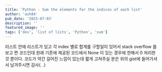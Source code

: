 ```yaml
---
title: 'Python - Sum the elements for the indices of each list'
author: 'ash84'
pub_date: '2015-07-03'
description: ''
featured_image: ''
tags: ['dev', 'list of lists', 'Python', 'sum']
---
```



<script src="https://gist.github.com/AhnSeongHyun/9a80dfde0b95d18625d8.js"></script>

리스트 안에 리스트가 있고 각 index 별로 합계를 구할일이 있어서 stack overflow 를 보고 짠 코드인데 원래 기존에 제공된 코드에서 None 이 있는 경우에 한해서 0 처리한것 뿐이다. 코드가 약간 길어진 느낌이 있는데 짧게 고쳐주실 분은 위의 gist에 들어가셔서 남겨주시면 감사(. .)



